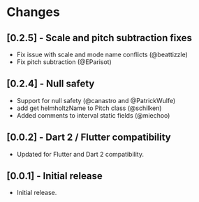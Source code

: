 # Changes

## [0.2.5] - Scale and pitch subtraction fixes

- Fix issue with scale and mode name conflicts (@beattizzle)
- Fix pitch subtraction (@EParisot)

## [0.2.4] - Null safety

- Support for null safety (@canastro and @PatrickWulfe)
- add get helmholtzName to Pitch class (@schilken)
- Added comments to interval static fields (@miechoo)

## [0.0.2] - Dart 2 / Flutter compatibility

- Updated for Flutter and Dart 2 compatibility.

## [0.0.1] - Initial release

- Initial release.

